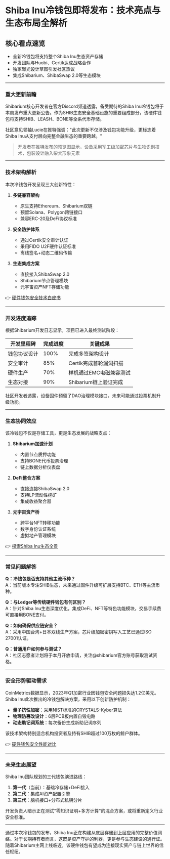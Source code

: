 # Shiba Inu冷钱包即将发布：技术亮点与生态布局全解析

## 核心看点速览
- 全新冷钱包将支持整个Shiba Inu生态资产存储
- 开发团队与Huobi、Certik达成战略合作
- 独家曝光设计草图引发社区热议
- 集成Shibarium、ShibaSwap 2.0等生态模块

---

### 重大更新前瞻
Shibarium核心开发者在官方Discord频道透露，备受期待的Shiba Inu冷钱包将于本周发布重大更新公告。作为SHIB生态安全基础设施的重要组成部分，该硬件钱包将支持SHIB、LEASH、BONE等全系代币存储。

社区意见领袖Lucie在推特强调："此次更新不仅涉及钱包功能升级，更标志着Shiba Inu从支付层向完整金融生态的重要跨越。"

> 开发者在推特发布的预览图显示，设备采用军工级加密芯片与生物识别技术，包装设计融入柴犬形象元素

---

### 技术架构解析
本次冷钱包开发呈现三大创新特性：

1. **多链兼容架构**
   - 原生支持Ethereum、Shibarium双链
   - 预留Solana、Polygon跨链接口
   - 兼容ERC-20及DeFi协议标准

2. **安全防护体系**
   - 通过Certik安全审计认证
   - 采用FIDO U2F硬件认证标准
   - 离线签名+动态二维码传输

3. **生态集成方案**
   - 直接接入ShibaSwap 2.0
   - Shibarium节点管理模块
   - 元宇宙资产NFT存储功能

👉 [硬件钱包安全技术白皮书](https://bit.ly/okx_welcome)

---

### 开发进度追踪
根据Shibarium开发日志显示，项目已进入最终测试阶段：

| 开发里程碑 | 完成进度 | 关键成果 |
|----------|----------|----------|
| 钱包协议设计 | 100% | 完成多签架构设计 |
| 安全审计 | 85% | Certik完成首轮漏洞扫描 |
| 硬件生产 | 70% | 样机通过EMC电磁兼容测试 |
| 生态对接 | 90% | Shibarium链上验证完成 |

社区开发者透露，设备固件预留了DAO治理模块接口，未来可能通过投票机制升级功能。

---

### 生态协同效应
该冷钱包不仅是存储工具，更是生态发展的战略支点：

1. **Shibarium加速计划**
   - 内置节点质押功能
   - 支持BONE代币投票治理
   - 链上数据分析仪表盘

2. **DeFi整合方案**
   - 直接连接ShibaSwap 2.0
   - 支持LP流动性挖矿
   - 集成收益聚合器

3. **元宇宙资产桥**
   - 跨平台NFT转移功能
   - 数字身份认证系统
   - 虚拟地产管理模块

👉 [探索Shiba Inu生态全景](https://bit.ly/okx_welcome)

---

### 常见问题解答
**Q：冷钱包是否支持其他主流币种？**  
A：当前版本专注SHIB生态，未来通过固件升级可扩展支持BTC、ETH等主流币种。

**Q：与Ledger等传统硬件钱包有何区别？**  
A：针对Shiba Inu生态深度优化，集成DeFi、NFT等特色功能模块，交易手续费可直接用BONE支付。

**Q：如何确保供应链安全？**  
A：采用中国台湾+日本双线生产方案，芯片级加密密钥写入工艺已通过ISO 27001认证。

**Q：普通用户如何参与测试？**  
A：社区志愿者计划将于本月开放申请，关注@shibarium官方账号获取测试资格。

---

### 安全形势驱动需求
CoinMetrics数据显示，2023年Q1加密行业因钱包安全问题损失达1.2亿美元。Shiba Inu此次推出的冷钱包解决方案，采用以下创新防护机制：

- **量子抗性加密**：采用NIST标准的CRYSTALS-Kyber算法
- **物理防篡改设计**：6层PCB板内置自毁电路
- **动态助记词系统**：每次备份生成新助记词序列

该技术架构特别适合机构投资者及持有SHIB超过100万枚的鲸户群体。

👉 [硬件钱包安全性能对比](https://bit.ly/okx_welcome)

---

### 未来生态展望
Shiba Inu团队规划的三代钱包演进路线：

1. **第一代**（当前）：基础冷存储+DeFi接入
2. **第二代**：集成AI资产配置引擎
3. **第三代**：脑机接口+分布式私钥分片

开发负责人暗示正在测试"零知识证明+多方计算"的混合方案，或将重新定义行业安全标准。

---

通过本次冷钱包的发布，Shiba Inu正在构建从底层存储到上层应用的完整价值网络。对于长期持有者而言，这既是资产守护的利器，更是参与生态建设的通行证。随着Shibarium主网上线临近，该硬件钱包有望成为连接现实资产与链上世界的信任枢纽。